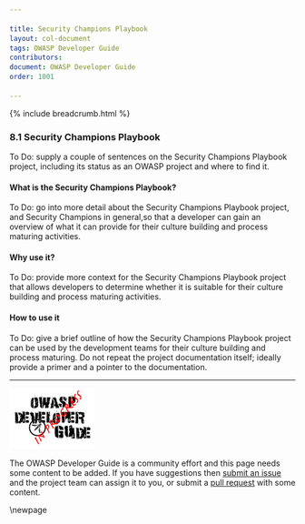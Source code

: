 ```yaml
---

title: Security Champions Playbook
layout: col-document
tags: OWASP Developer Guide
contributors:
document: OWASP Developer Guide
order: 1001

---
```


{% include breadcrumb.html %}

### 8.1 Security Champions Playbook

To Do: supply a couple of sentences on the Security Champions Playbook project,
including its status as an OWASP project and where to find it.

#### What is the Security Champions Playbook?

To Do: go into more detail about the Security Champions Playbook project,
and Security Champions in general,so that a developer can gain an overview of what it can provide
for their culture building and process maturing activities.

#### Why use it?

To Do: provide more context for the Security Champions Playbook project that allows developers
to determine whether it is suitable for their culture building and process maturing activities.

#### How to use it

To Do: give a brief outline of how the Security Champions Playbook project can be used by the development teams
for their culture building and process maturing.
Do not repeat the project documentation itself; ideally provide a primer and a pointer to the documentation.

----

![Developer Guide](../assets/images/dg_wip.png "OWASP Developer Guide")

The OWASP Developer Guide is a community effort and this page needs some content to be added.
If you have suggestions then [submit an issue][issue1001] and the project team can assign it to you,
or submit a [pull request][pr] with some content.

[issue1001]: https://github.com/OWASP/www-project-developer-guide/issues/new?labels=enhancement&template=request.md&title=Update:%2010-culture-building-process-maturing/01-security-champions-playbook
[pr]: https://github.com/OWASP/www-project-developer-guide/pulls

\newpage
